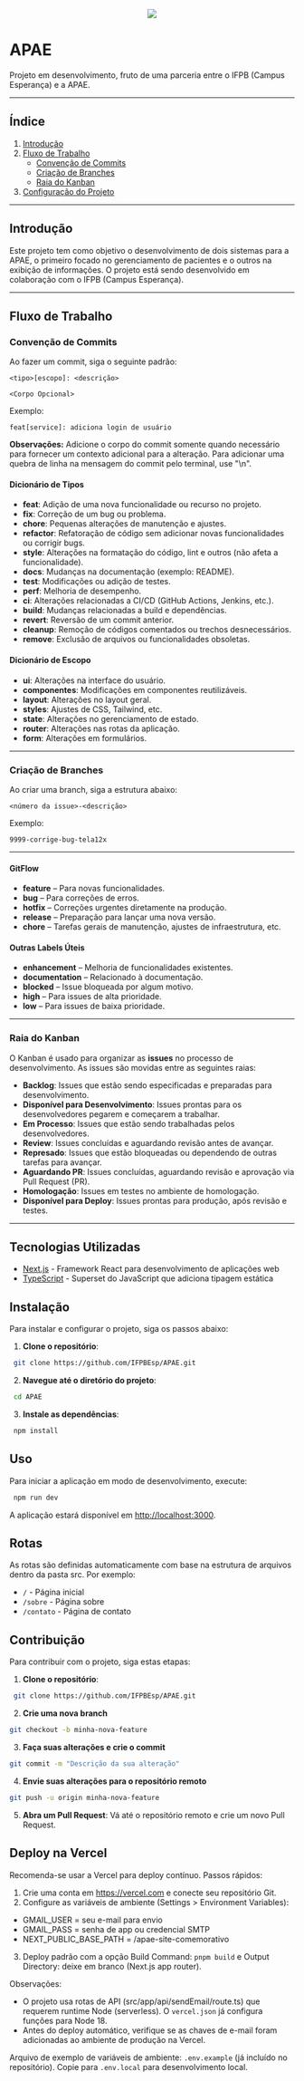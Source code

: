 <p align="center">
  <img src="https://github.com/user-attachments/assets/be92f146-a67b-42bd-8d77-e4e1c02e581a" />
</p>

# APAE

Projeto em desenvolvimento, fruto de uma parceria entre o IFPB (Campus Esperança) e a APAE.

---

## Índice

1. [Introdução](#introdução)
2. [Fluxo de Trabalho](#fluxo-de-trabalho)
   - [Convenção de Commits](#convenção-de-commits)
   - [Criação de Branches](#criação-de-branches)
   - [Raia do Kanban](#raia-do-kanban)
3. [Configuração do Projeto](#configuração-do-projeto)

---

## Introdução

Este projeto tem como objetivo o desenvolvimento de dois sistemas para a APAE, o primeiro focado no gerenciamento de pacientes e o outros na exibição de informações. O projeto está sendo desenvolvido em colaboração com o IFPB (Campus Esperança).

---

## Fluxo de Trabalho

### Convenção de Commits

Ao fazer um commit, siga o seguinte padrão:

    <tipo>[escopo]: <descrição>

    <Corpo Opcional>

Exemplo:

    feat[service]: adiciona login de usuário

**Observações:** Adicione o corpo do commit somente quando necessário para fornecer um contexto adicional para a alteração. Para adicionar uma quebra de linha na mensagem do commit pelo terminal, use "\n".

#### Dicionário de Tipos

- **feat**: Adição de uma nova funcionalidade ou recurso no projeto.
- **fix**: Correção de um bug ou problema.
- **chore**: Pequenas alterações de manutenção e ajustes.
- **refactor**: Refatoração de código sem adicionar novas funcionalidades ou corrigir bugs.
- **style**: Alterações na formatação do código, lint e outros (não afeta a funcionalidade).
- **docs**: Mudanças na documentação (exemplo: README).
- **test**: Modificações ou adição de testes.
- **perf**: Melhoria de desempenho.
- **ci**: Alterações relacionadas a CI/CD (GitHub Actions, Jenkins, etc.).
- **build**: Mudanças relacionadas a build e dependências.
- **revert**: Reversão de um commit anterior.
- **cleanup**: Remoção de códigos comentados ou trechos desnecessários.
- **remove**: Exclusão de arquivos ou funcionalidades obsoletas.

#### Dicionário de Escopo

- **ui**: Alterações na interface do usuário.
- **componentes**: Modificações em componentes reutilizáveis.
- **layout**: Alterações no layout geral.
- **styles**: Ajustes de CSS, Tailwind, etc.
- **state**: Alterações no gerenciamento de estado.
- **router**: Alterações nas rotas da aplicação.
- **form**: Alterações em formulários.

---

### Criação de Branches

Ao criar uma branch, siga a estrutura abaixo:

    <número da issue>-<descrição>

Exemplo:

    9999-corrige-bug-tela12x

---

#### GitFlow

- **feature** – Para novas funcionalidades.
- **bug** – Para correções de erros.
- **hotfix** – Correções urgentes diretamente na produção.
- **release** – Preparação para lançar uma nova versão.
- **chore** – Tarefas gerais de manutenção, ajustes de infraestrutura, etc.

#### Outras Labels Úteis

- **enhancement** – Melhoria de funcionalidades existentes.
- **documentation** – Relacionado à documentação.
- **blocked** – Issue bloqueada por algum motivo.
- **high** – Para issues de alta prioridade.
- **low** – Para issues de baixa prioridade.

---

### Raia do Kanban

O Kanban é usado para organizar as **issues** no processo de desenvolvimento. As issues são movidas entre as seguintes raias:

- **Backlog**: Issues que estão sendo especificadas e preparadas para desenvolvimento.
- **Disponível para Desenvolvimento**: Issues prontas para os desenvolvedores pegarem e começarem a trabalhar.
- **Em Processo**: Issues que estão sendo trabalhadas pelos desenvolvedores.
- **Review**: Issues concluídas e aguardando revisão antes de avançar.
- **Represado**: Issues que estão bloqueadas ou dependendo de outras tarefas para avançar.
- **Aguardando PR**: Issues concluídas, aguardando revisão e aprovação via Pull Request (PR).
- **Homologação**: Issues em testes no ambiente de homologação.
- **Disponível para Deploy**: Issues prontas para produção, após revisão e testes.

---

## Tecnologias Utilizadas

- [Next.js](https://nextjs.org/) - Framework React para desenvolvimento de aplicações web
- [TypeScript](https://www.typescriptlang.org/) - Superset do JavaScript que adiciona tipagem estática

## Instalação

Para instalar e configurar o projeto, siga os passos abaixo:

1. **Clone o repositório**:
  ```bash
   git clone https://github.com/IFPBEsp/APAE.git
  ```

2. **Navegue até o diretório do projeto**:
  ```bash
   cd APAE
  ```

3. **Instale as dependências**:
  ```bash
   npm install
  ```

## Uso

Para iniciar a aplicação em modo de desenvolvimento, execute:

  ```bash
   npm run dev
  ```

A aplicação estará disponível em [http://localhost:3000](http://localhost:3000).

## Rotas

As rotas são definidas automaticamente com base na estrutura de arquivos dentro da pasta src. Por exemplo:

- `/` - Página inicial
- `/sobre` - Página sobre
- `/contato` - Página de contato

##  Contribuição 

Para contribuir com o projeto, siga estas etapas:

1. **Clone o repositório**:
  ```bash
   git clone https://github.com/IFPBEsp/APAE.git
  ```

2. **Crie uma nova branch**
  ```bash
  git checkout -b minha-nova-feature
  ```

3. **Faça suas alterações e crie o commit**
  ```bash
  git commit -m "Descrição da sua alteração"
  ```

4. **Envie suas alterações para o repositório remoto**
  ```bash
  git push -u origin minha-nova-feature
  ```

5. **Abra um Pull Request**: Vá até o repositório remoto e crie um novo Pull Request.

## Deploy na Vercel

Recomenda-se usar a Vercel para deploy contínuo. Passos rápidos:

1. Crie uma conta em https://vercel.com e conecte seu repositório Git.
2. Configure as variáveis de ambiente (Settings > Environment Variables):
  - GMAIL_USER = seu e-mail para envio
  - GMAIL_PASS = senha de app ou credencial SMTP
  - NEXT_PUBLIC_BASE_PATH = /apae-site-comemorativo
3. Deploy padrão com a opção Build Command: `pnpm build` e Output Directory: deixe em branco (Next.js app router).

Observações:
- O projeto usa rotas de API (src/app/api/sendEmail/route.ts) que requerem runtime Node (serverless). O `vercel.json` já configura funções para Node 18.
- Antes do deploy automático, verifique se as chaves de e-mail foram adicionadas ao ambiente de produção na Vercel.

Arquivo de exemplo de variáveis de ambiente: `.env.example` (já incluído no repositório). Copie para `.env.local` para desenvolvimento local.